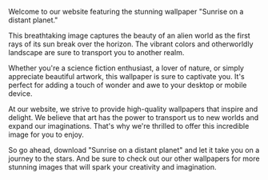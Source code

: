 <!--
Write me content for website with wallpaper "Sunrise on a distant planet"
-->

<!--font:"Montserrat"-->

Welcome to our website featuring the stunning wallpaper "Sunrise on a distant planet." 

This breathtaking image captures the beauty of an alien world as the first rays of its sun break over the horizon. The vibrant colors and otherworldly landscape are sure to transport you to another realm.

Whether you're a science fiction enthusiast, a lover of nature, or simply appreciate beautiful artwork, this wallpaper is sure to captivate you. It's perfect for adding a touch of wonder and awe to your desktop or mobile device.

At our website, we strive to provide high-quality wallpapers that inspire and delight. We believe that art has the power to transport us to new worlds and expand our imaginations. That's why we're thrilled to offer this incredible image for you to enjoy.

So go ahead, download "Sunrise on a distant planet" and let it take you on a journey to the stars. And be sure to check out our other wallpapers for more stunning images that will spark your creativity and imagination.

